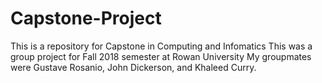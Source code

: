 # Capstone-Project
This is a repository for Capstone in Computing and Infomatics
This was a group project for Fall 2018 semester at Rowan University
My groupmates were Gustave Rosanio, John Dickerson, and Khaleed Curry. 
